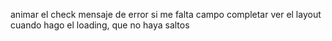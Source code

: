 animar el check
mensaje de error si me falta campo completar
ver el layout cuando hago el loading, que no haya saltos